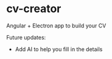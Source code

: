 # cv-creator

Angular + Electron app to build your CV

Future updates:

- Add AI to help you fill in the details
